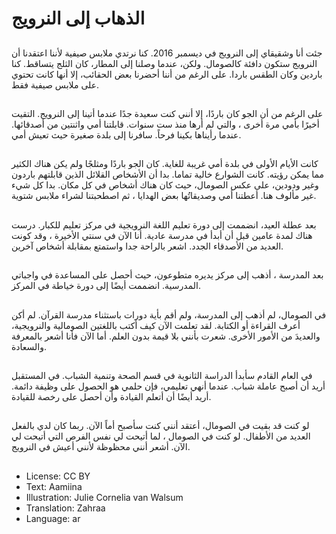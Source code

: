 # الذهاب إلى النرويج

##
جئت أنا وشقيقاي إلى النرويج في ديسمبر 2016. كنا نرتدي ملابس صيفية لأننا اعتقدنا أن النرويج ستكون دافئة كالصومال. ولكن، عندما وصلنا إلى المطار، كان الثلج يتساقط. كنا باردين وكان الطقس باردا. على الرغم من أننا أحضرنا بعض الحقائب، إلا أنها كانت تحتوي على ملابس صيفية فقط.

##
على الرغم من أن الجو كان باردًا، إلا أنني كنت سعيدة جدًا عندما أتينا إلى النرويج. التقيت أخيرًا بأمي مرة أخرى ، والتي لم أرها منذ ست سنوات. قابلتنا أمي واثنتين من أصدقائها. عندما رأيناها بكينا فرحاً. سافرنا إلى بلدة صغيرة حيث تعيش أمي.

##
كانت الأيام الأولى في بلدة أمي غريبة للغاية. كان الجو باردًا ومثلجًا ولم يكن هناك الكثير مما يمكن رؤيته. كانت الشوارع خالية تماما. بدا أن الأشخاص القلائل الذين قابلتهم باردون وغير ودودين، على عكس الصومال، حيث كان هناك أشخاص في كل مكان. بدا كل شيء غير مألوف هنا. أعطتنا أمي وصديقاتُها بعض الهدايا ، ثم اصطحبتنا لشراء ملابس شتوية.

##
بعد عطلة العيد، انضممت إلى دورة تعليم اللغة النرويجية في مركز تعليم للكبار. درست هناك لمدة عامين قبل أن أبدأ في مدرسة عادية. أنا الآن في سنتي الأخيرة ، وقد كونت العديد من الأصدقاء الجدد. اشعر بالراحة جدا واستمتع بمقابلة أشخاص آخرين.

##
بعد المدرسة ، أذهب إلى مركز يديره متطوعون، حيث أحصل على المساعدة في واجباتي المدرسية. انضممت أيضًا إلى دورة خياطة في المركز.

##
في الصومال، لم أذهب إلى المدرسة، ولم أقم بأية دورات باستثناء مدرسة القرآن. لم أكن أعرف القراءة أو الكتابة. لقد تعلمت الآن كيف أكتب باللغتين الصومالية والنرويجية، والعديدَ من الأمور الأخرى. شعرت بأنني بلا قيمة بدون العلم. أما الآن فأنا أشعر بالمعرفة والسعادة.

##
في العام القادم سأبدأ الدراسة الثانوية في قسم الصحة وتنمية الشباب. في المستقبل أريد أن أصبح عاملة شباب. عندما أنهي تعليمي، فإن حلمي هو الحصول على وظيفة دائمة. أريد أيضًا أن أتعلم القيادة وأن أحصل على رخصة للقيادة.

##
لو كنت قد بقيت في الصومال، أعتقد أنني كنت سأصبح أماً الآن. ربما كان لدي بالفعل العديد من الأطفال. لو كنت في الصومال ، لما أتيحت لي نفس الفرص التي أتيحت لي الآن. أشعر أنني محظوظة لأنني أعيش في النرويج.

##
* License: CC BY
* Text: Aamiina
* Illustration: Julie Cornelia van Walsum
* Translation: Zahraa
* Language: ar
